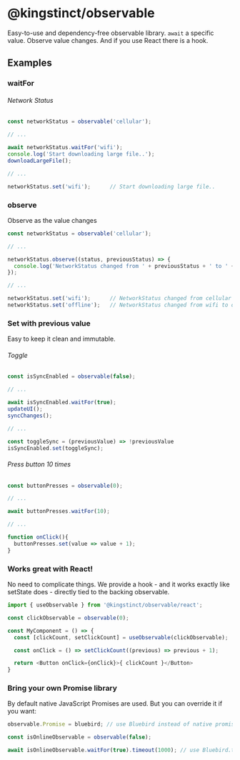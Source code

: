 # @kingstinct/observable

Easy-to-use and dependency-free observable library. `await` a specific value. Observe value changes. And if you use React there is a hook.

## Examples

### waitFor

###### Network Status
```javascript
const networkStatus = observable('cellular');

// ...

await networkStatus.waitFor('wifi');
console.log('Start downloading large file..');
downloadLargeFile();

// ...

networkStatus.set('wifi');      // Start downloading large file..
```

### observe
Observe as the value changes

```javascript
const networkStatus = observable('cellular');

// ...

networkStatus.observe((status, previousStatus) => {
  console.log('NetworkStatus changed from ' + previousStatus + ' to ' + status)
});

// ...

networkStatus.set('wifi');      // NetworkStatus changed from cellular to wifi
networkStatus.set('offline');   // NetworkStatus changed from wifi to offline
```

### Set with previous value

Easy to keep it clean and immutable.

###### Toggle
```javascript
const isSyncEnabled = observable(false);

// ...

await isSyncEnabled.waitFor(true);
updateUI();
syncChanges();

// ...

const toggleSync = (previousValue) => !previousValue
isSyncEnabled.set(toggleSync);

```


###### Press button 10 times
```javascript
const buttonPresses = observable(0);

// ...

await buttonPresses.waitFor(10);

// ...

function onClick(){
  buttonPresses.set(value => value + 1);
}

```

### Works great with React!

No need to complicate things. We provide a hook - and it works exactly like setState does - directly tied to the backing observable.

```javascript
import { useObservable } from '@kingstinct/observable/react';

const clickObservable = observable(0);

const MyComponent = () => {
  const [clickCount, setClickCount] = useObservable(clickObservable);

  const onClick = () => setClickCount((previous) => previous + 1);

  return <Button onClick={onClick}>{ clickCount }</Button>
}

```


### Bring your own Promise library
By default native JavaScript Promises are used. But you can override it if you want:

```javascript
observable.Promise = bluebird; // use Bluebird instead of native promise

const isOnlineObservable = observable(false);

await isOnlineObservable.waitFor(true).timeout(1000); // use Bluebird.timeout
```
